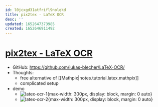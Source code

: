 ```yaml
---
id: l0jcxgd31atfrifl9nolqkd
title: pix2tex - LaTeX OCR
desc: ''
updated: 1652647373985
created: 1652646911492
---
```

# [pix2tex - LaTeX OCR](https://github.com/lukas-blecher/LaTeX-OCR/)

- GitHub: https://github.com/lukas-blecher/LaTeX-OCR/
- Thoughts:
    - free alternative of [[Mathpix|notes.tutorial.latex.mathpix]]
    - complicated setup
- demo
    - ![latex-ocr-1](https://user-images.githubusercontent.com/55287601/109183599-69431f00-778e-11eb-9809-d42b9451e018.png){max-width: 300px, display: block, margin: 0 auto}
    - ![latex-ocr-2](https://user-images.githubusercontent.com/55287601/117812740-77b7b780-b262-11eb-81f6-fc19766ae2ae.gif){max-width: 300px, display: block, margin: 0 auto}